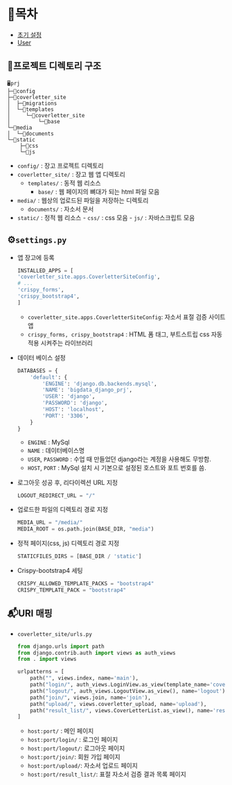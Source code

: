 # 🔖목차
- [초기 설정](docs/init.md)
- [User](docs/auth_user.md)

## 📁프로젝트 디렉토리 구조
```console
🖥️prj
├─📁config
├─📁coverletter_site
│  ├─📁migrations
│  └─📁templates
│     └─📁coverletter_site
│         └─📁base
└─📁media
│  └─📁documents
└─📁static
    ├─📁css
    └─📁js
```
- `config/` : 장고 프로젝트 디렉토리
- `coverletter_site/` : 장고 웹 앱 디렉토리
    - `templates/` : 동적 웹 리소스
        - `base/` : 웹 페이지의 뼈대가 되는 html 파일 모음
- `media/` : 웹상의 업로드된 파일을 저장하는 디렉토리
    - `documents/` : 자소서 문서
- `static/` : 정적 웹 리소스
        - `css/` : css 모음
        - `js/` : 자바스크립트 모음

## ⚙️`settings.py`

- 앱 장고에 등록
    ```py
    INSTALLED_APPS = [
    'coverletter_site.apps.CoverletterSiteConfig',
    # ...
    'crispy_forms',
    'crispy_bootstrap4',
    ]
    ```
    - `coverletter_site.apps.CoverletterSiteConfig`: 자소서 표절 검증 사이트 앱
    - `crispy_forms, crispy_bootstrap4` : HTML 폼 태그, 부트스트립 css 자동 적용 시켜주는 라이브러리

- 데이터 베이스 설정
    ``` py
    DATABASES = {
        'default': {
            'ENGINE': 'django.db.backends.mysql',
            'NAME': 'bigdata_django_prj',
            'USER': 'django',
            'PASSWORD': 'django',
            'HOST': 'localhost',
            'PORT': '3306',
        }
    }
    ```
    - `ENGINE` : MySql
    - `NAME` : 데이터베이스명
    - `USER`, `PASSWORD` : 수업 때 만들었던 django라는 계정을 사용해도 무방함.
    - `HOST`, `PORT` : MySql 설치 시 기본으로 설정된 호스트와 포트 번호를 씀.

- 로그아웃 성공 후, 리다이렉션 URL 지정
    ```py
    LOGOUT_REDIRECT_URL = "/"
    ```

- 업로드한 파일의 디렉토리 경로 지정
    ```py
    MEDIA_URL = "/media/"
    MEDIA_ROOT = os.path.join(BASE_DIR, "media")
    ```

- 정적 페이지(css, js) 디렉토리 경로 지정
    ```py
    STATICFILES_DIRS = [BASE_DIR / 'static']
    ```

- Crispy-bootstrap4 세팅
    ```py
    CRISPY_ALLOWED_TEMPLATE_PACKS = "bootstrap4"
    CRISPY_TEMPLATE_PACK = "bootstrap4"
    ```

## 📬URI 매핑

- `coverletter_site/urls.py`
    ```py
    from django.urls import path
    from django.contrib.auth import views as auth_views
    from . import views

    urlpatterns = [
        path("", views.index, name='main'),
        path("login/", auth_views.LoginView.as_view(template_name='coverletter_site/login.html'), name='login'),
        path("logout/", auth_views.LogoutView.as_view(), name='logout'),
        path("join/", views.join, name='join'),
        path("upload/", views.coverletter_upload, name='upload'),
        path("result_list/", views.CoverLetterList.as_view(), name='result_list'),
    ]
    ```
    - `host:port/` : 메인 페이지
    - `host:port/login/` : 로그인 페이지
    - `host:port/logout/`: 로그아웃 페이지
    - `host:port/join/`: 회원 가입 페이지
    - `host:port/upload/`: 자소서 업로드 페이지
    - `host:port/result_list/`: 표절 자소서 검증 결과 목록 페이지